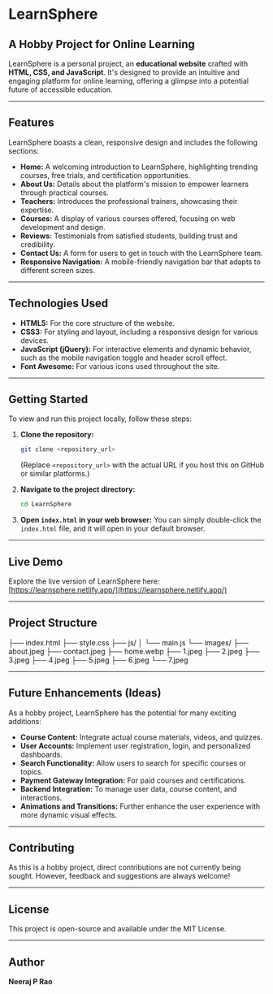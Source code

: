 # LearnSphere

## A Hobby Project for Online Learning

LearnSphere is a personal project, an **educational website** crafted with **HTML, CSS, and JavaScript**. It's designed to provide an intuitive and engaging platform for online learning, offering a glimpse into a potential future of accessible education.

---

## Features

LearnSphere boasts a clean, responsive design and includes the following sections:

* **Home:** A welcoming introduction to LearnSphere, highlighting trending courses, free trials, and certification opportunities.
* **About Us:** Details about the platform's mission to empower learners through practical courses.
* **Teachers:** Introduces the professional trainers, showcasing their expertise.
* **Courses:** A display of various courses offered, focusing on web development and design.
* **Reviews:** Testimonials from satisfied students, building trust and credibility.
* **Contact Us:** A form for users to get in touch with the LearnSphere team.
* **Responsive Navigation:** A mobile-friendly navigation bar that adapts to different screen sizes.

---

## Technologies Used

* **HTML5:** For the core structure of the website.
* **CSS3:** For styling and layout, including a responsive design for various devices.
* **JavaScript (jQuery):** For interactive elements and dynamic behavior, such as the mobile navigation toggle and header scroll effect.
* **Font Awesome:** For various icons used throughout the site.

---

## Getting Started

To view and run this project locally, follow these steps:

1.  **Clone the repository:**
    ```bash
    git clone <repository_url>
    ```
    (Replace `<repository_url>` with the actual URL if you host this on GitHub or similar platforms.)

2.  **Navigate to the project directory:**
    ```bash
    cd LearnSphere
    ```

3.  **Open `index.html` in your web browser:**
    You can simply double-click the `index.html` file, and it will open in your default browser.

---

## Live Demo

Explore the live version of LearnSphere here: [https://learnsphere.netlify.app/](https://learnsphere.netlify.app/)

---

## Project Structure
├── index.html
├── style.css
├── js/
│   └── main.js
└── images/
├── about.jpeg
├── contact.jpeg
├── home.webp
├── 1.jpeg
├── 2.jpeg
├── 3.jpeg
├── 4.jpeg
├── 5.jpeg
├── 6.jpeg
└── 7.jpeg

---

## Future Enhancements (Ideas)

As a hobby project, LearnSphere has the potential for many exciting additions:

* **Course Content:** Integrate actual course materials, videos, and quizzes.
* **User Accounts:** Implement user registration, login, and personalized dashboards.
* **Search Functionality:** Allow users to search for specific courses or topics.
* **Payment Gateway Integration:** For paid courses and certifications.
* **Backend Integration:** To manage user data, course content, and interactions.
* **Animations and Transitions:** Further enhance the user experience with more dynamic visual effects.

---

## Contributing

As this is a hobby project, direct contributions are not currently being sought. However, feedback and suggestions are always welcome!

---

## License

This project is open-source and available under the MIT License.

---

## Author

**Neeraj P Rao**

